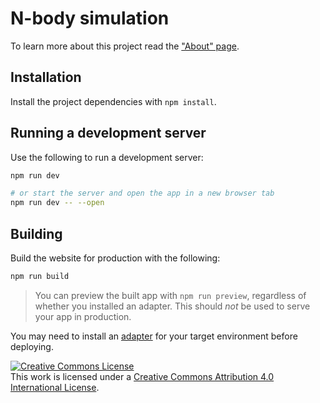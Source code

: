 # N-body simulation

To learn more about this project read the ["About" page](https://n-body.glcrx.com/about/).

## Installation

Install the project dependencies with `npm install`.

## Running a development server

Use the following to run a development server:

```bash
npm run dev

# or start the server and open the app in a new browser tab
npm run dev -- --open
```

## Building

Build the website for production with the following:

```bash
npm run build
```

> You can preview the built app with `npm run preview`, regardless of whether you installed an adapter. This should _not_ be used to serve your app in production.

You may need to install an [adapter](https://kit.svelte.dev/docs#adapters) for your target environment before deploying.

<a rel="license" href="http://creativecommons.org/licenses/by/4.0/"><img alt="Creative Commons License" style="border-width:0" src="https://i.creativecommons.org/l/by/4.0/88x31.png" /></a><br />This work is licensed under a <a rel="license" href="http://creativecommons.org/licenses/by/4.0/">Creative Commons Attribution 4.0 International License</a>.
